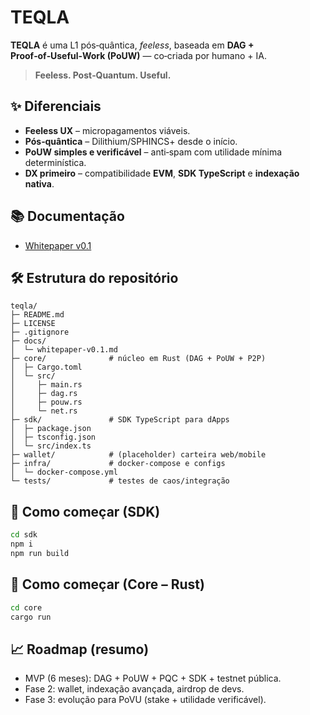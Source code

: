 # TEQLA

**TEQLA** é uma L1 pós‑quântica, *feeless*, baseada em **DAG + Proof‑of‑Useful‑Work (PoUW)** — co‑criada por humano + IA.

> **Feeless. Post‑Quantum. Useful.**

## ✨ Diferenciais
- **Feeless UX** – micropagamentos viáveis.
- **Pós‑quântica** – Dilithium/SPHINCS+ desde o início.
- **PoUW simples e verificável** – anti‑spam com utilidade mínima determinística.
- **DX primeiro** – compatibilidade **EVM**, **SDK TypeScript** e **indexação nativa**.

## 📚 Documentação
- [Whitepaper v0.1](./docs/whitepaper-v0.1.md)

## 🛠 Estrutura do repositório
```
teqla/
├─ README.md
├─ LICENSE
├─ .gitignore
├─ docs/
│  └─ whitepaper-v0.1.md
├─ core/              # núcleo em Rust (DAG + PoUW + P2P)
│  ├─ Cargo.toml
│  └─ src/
│     ├─ main.rs
│     ├─ dag.rs
│     ├─ pouw.rs
│     └─ net.rs
├─ sdk/               # SDK TypeScript para dApps
│  ├─ package.json
│  ├─ tsconfig.json
│  └─ src/index.ts
├─ wallet/            # (placeholder) carteira web/mobile
├─ infra/             # docker-compose e configs
│  └─ docker-compose.yml
└─ tests/             # testes de caos/integração
```

## 🚀 Como começar (SDK)
```bash
cd sdk
npm i
npm run build
```

## 🔧 Como começar (Core – Rust)
```bash
cd core
cargo run
```

## 📈 Roadmap (resumo)
- MVP (6 meses): DAG + PoUW + PQC + SDK + testnet pública.
- Fase 2: wallet, indexação avançada, airdrop de devs.
- Fase 3: evolução para PoVU (stake + utilidade verificável).